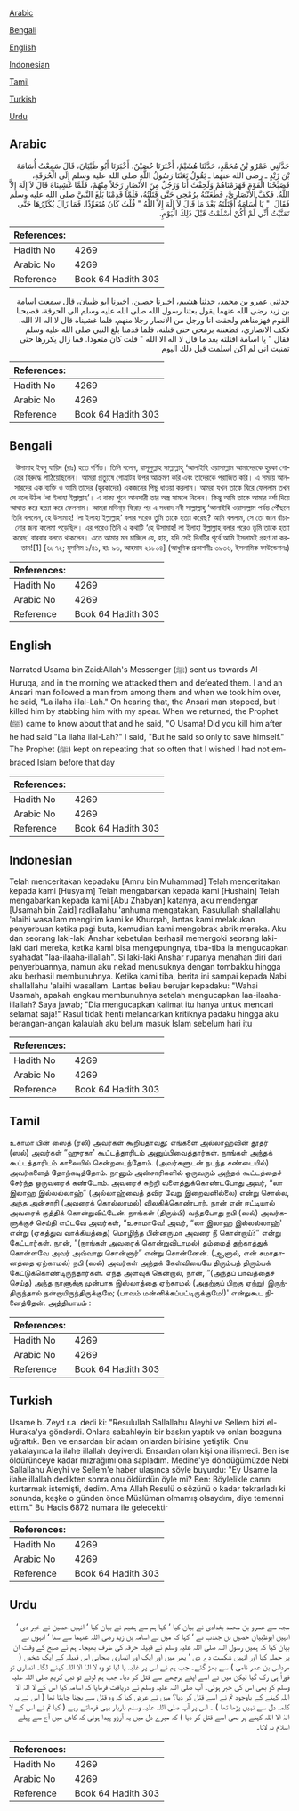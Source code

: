 [Arabic](#arabic)

[Bengali](#bengali)

[English](#english)

[Indonesian](#indonesian)

[Tamil](#tamil)

[Turkish](#turkish)

[Urdu](#urdu)

## Arabic


<div dir="rtl" lang="ar" style={{fontSize:'larger',backgroundColor:'#f8f9fa',padding:20}}>
حَدَّثَنِي عَمْرُو بْنُ مُحَمَّدٍ، حَدَّثَنَا هُشَيْمٌ، أَخْبَرَنَا حُصَيْنٌ، أَخْبَرَنَا أَبُو ظَبْيَانَ، قَالَ سَمِعْتُ أُسَامَةَ بْنَ زَيْدٍ ـ رضى الله عنهما ـ يَقُولُ بَعَثَنَا رَسُولُ اللَّهِ صلى الله عليه وسلم إِلَى الْحُرَقَةِ، فَصَبَّحْنَا الْقَوْمَ فَهَزَمْنَاهُمْ وَلَحِقْتُ أَنَا وَرَجُلٌ مِنَ الأَنْصَارِ رَجُلاً مِنْهُمْ، فَلَمَّا غَشِينَاهُ قَالَ لاَ إِلَهَ إِلاَّ اللَّهُ‏.‏ فَكَفَّ الأَنْصَارِيُّ، فَطَعَنْتُهُ بِرُمْحِي حَتَّى قَتَلْتُهُ، فَلَمَّا قَدِمْنَا بَلَغَ النَّبِيَّ صلى الله عليه وسلم فَقَالَ ‏ "‏ يَا أُسَامَةُ أَقَتَلْتَهُ بَعْدَ مَا قَالَ لاَ إِلَهَ إِلاَّ اللَّهُ ‏"‏ قُلْتُ كَانَ مُتَعَوِّذًا‏.‏ فَمَا زَالَ يُكَرِّرُهَا حَتَّى تَمَنَّيْتُ أَنِّي لَمْ أَكُنْ أَسْلَمْتُ قَبْلَ ذَلِكَ الْيَوْمِ‏.‏
</div>
<div style={{backgroundColor:'#f8f9fa',padding:20, marginBottom: 10}}><table> <thead> <tr> <th>References:</th> <th></th> </tr> </thead> <tbody><tr><td>Hadith No</td><td>4269</td></tr><tr><td>Arabic No</td><td>4269</td></tr><tr><td>Reference</td><td>Book 64 Hadith 303</td></tr></tbody></table></div>


<div dir="rtl" lang="ar" style={{fontSize:'larger',backgroundColor:'#f8f9fa',padding:20}}>
حدثني عمرو بن محمد، حدثنا هشيم، اخبرنا حصين، اخبرنا ابو ظبيان، قال سمعت اسامة بن زيد رضى الله عنهما يقول بعثنا رسول الله صلى الله عليه وسلم الى الحرقة، فصبحنا القوم فهزمناهم ولحقت انا ورجل من الانصار رجلا منهم، فلما غشيناه قال لا اله الا الله. فكف الانصاري، فطعنته برمحي حتى قتلته، فلما قدمنا بلغ النبي صلى الله عليه وسلم فقال " يا اسامة اقتلته بعد ما قال لا اله الا الله " قلت كان متعوذا. فما زال يكررها حتى تمنيت اني لم اكن اسلمت قبل ذلك اليوم
</div>
<div style={{backgroundColor:'#f8f9fa',padding:20, marginBottom: 10}}><table> <thead> <tr> <th>References:</th> <th></th> </tr> </thead> <tbody><tr><td>Hadith No</td><td>4269</td></tr><tr><td>Arabic No</td><td>4269</td></tr><tr><td>Reference</td><td>Book 64 Hadith 303</td></tr></tbody></table></div>

## Bengali


<div dir="rtl" lang="bn" style={{fontSize:'larger',backgroundColor:'#f8f9fa',padding:20}}>
উসামাহ ইবনু যায়িদ (রাঃ) হতে বর্ণিত। তিনি বলেন, রাসূলুল্লাহ সাল্লাল্লাহু ‘আলাইহি ওয়াসাল্লাম আমাদেরকে হুরকা গোত্রের বিরুদ্ধে পাঠিয়েছিলেন। আমরা প্রত্যুষে গোত্রটির উপর আক্রমণ করি এবং তাদেরকে পরাজিত করি। এ সময়ে আনসারদের এক ব্যক্তি ও আমি তাদের (হুরকাদের) একজনের পিছু ধাওয়া করলাম। আমরা যখন তাকে ঘিরে ফেললাম তখন সে বলে উঠল ‘লা ইলাহা ইল্লাল্লাহ’। এ বাক্য শুনে আনসারী তার অস্ত্র সামলে নিলেন। কিন্তু আমি তাকে আমার বর্শা দিয়ে আঘাত করে হত্যা করে ফেললাম। আমরা মদিনা্য় ফিরার পর এ সংবাদ নবী সাল্লাল্লাহু ‘আলাইহি ওয়াসাল্লাম পর্যন্ত পৌঁছলে তিনি বললেন, হে উসামাহ! ‘লা ইলাহা ইল্লাল্লাহ’ বলার পরেও তুমি তাকে হত্যা করেছ? আমি বললাম, সে তো জান বাঁচানোর জন্য কলেমা পড়েছিল। এর পরেও তিনি এ কথাটি ‘হে উসামাহ! লা ইলাহা ইল্লাল্লাহ বলার পরেও তুমি তাকে হত্যা করেছ’ বারবার বলতে থাকলেন। এতে আমার মন চাচ্ছিল যে, হায়, যদি সেই দিনটির পূর্বে আমি ইসলামই গ্রহণ না করতাম![1] [৬৮৭২; মুসলিম ১/৪১, হাঃ ৯৬, আহমাদ ২১৮০৪] (আধুনিক প্রকাশনীঃ ৩৯৩৬, ইসলামিক ফাউন্ডেশনঃ)
</div>
<div style={{backgroundColor:'#f8f9fa',padding:20, marginBottom: 10}}><table> <thead> <tr> <th>References:</th> <th></th> </tr> </thead> <tbody><tr><td>Hadith No</td><td>4269</td></tr><tr><td>Arabic No</td><td>4269</td></tr><tr><td>Reference</td><td>Book 64 Hadith 303</td></tr></tbody></table></div>

## English


<div dir="ltr" lang="en" style={{fontSize:'larger',backgroundColor:'#f8f9fa',padding:20}}>
Narrated Usama bin Zaid:Allah's Messenger (ﷺ) sent us towards Al-Huruqa, and in the morning we attacked them and defeated them. I and an Ansari man followed a man from among them and when we took him over, he said, "La ilaha illal-Lah." On hearing that, the Ansari man stopped, but I killed him by stabbing him with my spear. When we returned, the Prophet (ﷺ) came to know about that and he said, "O Usama! Did you kill him after he had said "La ilaha ilal-Lah?" I said, "But he said so only to save himself." The Prophet (ﷺ) kept on repeating that so often that I wished I had not embraced Islam before that day
</div>
<div style={{backgroundColor:'#f8f9fa',padding:20, marginBottom: 10}}><table> <thead> <tr> <th>References:</th> <th></th> </tr> </thead> <tbody><tr><td>Hadith No</td><td>4269</td></tr><tr><td>Arabic No</td><td>4269</td></tr><tr><td>Reference</td><td>Book 64 Hadith 303</td></tr></tbody></table></div>

## Indonesian


<div dir="ltr" lang="id" style={{fontSize:'larger',backgroundColor:'#f8f9fa',padding:20}}>
Telah menceritakan kepadaku [Amru bin Muhammad] Telah menceritakan kepada kami [Husyaim] Telah mengabarkan kepada kami [Hushain] Telah mengabarkan kepada kami [Abu Zhabyan] katanya, aku mendengar [Usamah bin Zaid] radliallahu 'anhuma mengatakan, Rasulullah shallallahu 'alaihi wasallam mengirim kami ke Khurqah, lantas kami melakukan penyerbuan ketika pagi buta, kemudian kami mengobrak abrik mereka. Aku dan seorang laki-laki Anshar kebetulan berhasil memergoki seorang laki-laki dari mereka, ketika kami bisa mengepungnya, tiba-tiba ia mengucapkan syahadat "laa-ilaaha-illallah". Si laki-laki Anshar rupanya menahan diri dari penyerbuannya, namun aku nekad menusuknya dengan tombakku hingga aku berhasil membunuhnya. Ketika kami tiba, berita ini sampai kepada Nabi shallallahu 'alaihi wasallam. Lantas beliau berujar kepadaku: "Wahai Usamah, apakah engkau membunuhnya setelah mengucapkan laa-ilaaha-illallah? Saya jawab; "Dia mengucapkan kalimat itu hanya untuk mencari selamat saja!" Rasul tidak henti melancarkan kritiknya padaku hingga aku berangan-angan kalaulah aku belum masuk Islam sebelum hari itu
</div>
<div style={{backgroundColor:'#f8f9fa',padding:20, marginBottom: 10}}><table> <thead> <tr> <th>References:</th> <th></th> </tr> </thead> <tbody><tr><td>Hadith No</td><td>4269</td></tr><tr><td>Arabic No</td><td>4269</td></tr><tr><td>Reference</td><td>Book 64 Hadith 303</td></tr></tbody></table></div>

## Tamil


<div dir="ltr" lang="ta" style={{fontSize:'larger',backgroundColor:'#f8f9fa',padding:20}}>
உசாமா பின் ஸைத் (ரலி) அவர்கள் கூறியதாவது: எங்களை அல்லாஹ்வின் தூதர் (ஸல்) அவர்கள் “ஹுரகா' கூட்டத்தாரிடம் அனுப்பிவைத்தார்கள். நாங்கள் அந்தக் கூட்டத்தாரிடம் காலையில் சென்றடைந்தோம். (அவர்களுடன் நடந்த சண்டையில்) அவர்களைத் தோற்கடித்தோம். நானும் அன்சாரிகளில் ஒருவரும் அந்தக் கூட்டத்தைச் சேர்ந்த ஒருவரைக் கண்டோம். அவரைச் சுற்றி வளைத்துக்கொண்டபோது அவர், “லா இலாஹ இல்லல்லாஹ்” (அல்லாஹ்வைத் தவிர வேறு இறைவனில்லை) என்று சொல்ல, அந்த அன்சாரி (அவரைக் கொல்லாமல்) விலகிக்கொண்டார். நான் என் ஈட்டியால் அவரைக் குத்திக் கொன்றுவிட்டேன். நாங்கள் (திரும்பி) வந்தபோது நபி (ஸல்) அவர்களுக்குச் செய்தி எட்டவே அவர்கள், “உசாமாவே! அவர், “லா இலாஹ இல்லல்லாஹ்' என்று (ஏகத்துவ வாக்கியத்தை) மொழிந்த பின்னருமா அவரை நீ கொன்றாய்?” என்று கேட்டார்கள். நான், “(நாங்கள் அவரைக் கொன்றுவிடாமல்) தம்மைத் தற்காத்துக் கொள்ளவே அவர் அவ்வாறு சொன்னார்” என்று சொன்னேன். (ஆனால், என் சமாதானத்தை ஏற்காமல்) நபி (ஸல்) அவர்கள் அந்தக் கேள்வியையே திரும்பத் திரும்பக் கேட்டுக்கொண்டிருந்தார்கள். எந்த அளவுக் கென்றால், நான், “(அந்தப் பாவத்தைச் செய்த) அந்த நாளுக்கு முன்பாக இஸ்லாத்தை ஏற்காமல் (அதற்குப் பிறகு ஏற்று) இருந்திருந்தால் நன்றாயிருந்திருக்குமே; (பாவம் மன்னிக்கப்பட்டிருக்குமே!)' என்றுகூட நினைத்தேன். அத்தியாயம் :
</div>
<div style={{backgroundColor:'#f8f9fa',padding:20, marginBottom: 10}}><table> <thead> <tr> <th>References:</th> <th></th> </tr> </thead> <tbody><tr><td>Hadith No</td><td>4269</td></tr><tr><td>Arabic No</td><td>4269</td></tr><tr><td>Reference</td><td>Book 64 Hadith 303</td></tr></tbody></table></div>

## Turkish


<div dir="ltr" lang="tr" style={{fontSize:'larger',backgroundColor:'#f8f9fa',padding:20}}>
Usame b. Zeyd r.a. dedi ki: "Resulullah Sallallahu Aleyhi ve Sellem bizi el-Huraka'ya gönderdi. Onlara sabahleyin bir baskın yaptık ve onları bozguna uğrattık. Ben ve ensardan bir adam onlardan birisine yetiştik. Onu yakalayınca la ilahe illallah deyiverdi. Ensardan olan kişi ona ilişmedi. Ben ise öldürünceye kadar mızrağımı ona sapladım. Medine'ye döndüğümüzde Nebi Sallallahu Aleyhi ve Sellem'e haber ulaşınca şöyle buyurdu: "Ey Usame la ilahe illallah dedikten sonra onu öldürdün öyle mi? Ben: Böylelikle canını kurtarmak istemişti, dedim. Ama Allah Resulü o sözünü o kadar tekrarladı ki sonunda, keşke o günden önce Müslüman olmamış olsaydım, diye temenni ettim." Bu Hadis 6872 numara ile gelecektir
</div>
<div style={{backgroundColor:'#f8f9fa',padding:20, marginBottom: 10}}><table> <thead> <tr> <th>References:</th> <th></th> </tr> </thead> <tbody><tr><td>Hadith No</td><td>4269</td></tr><tr><td>Arabic No</td><td>4269</td></tr><tr><td>Reference</td><td>Book 64 Hadith 303</td></tr></tbody></table></div>

## Urdu


<div dir="rtl" lang="ur" style={{fontSize:'larger',backgroundColor:'#f8f9fa',padding:20}}>
مجھ سے عمرو بن محمد بغدادی نے بیان کیا ‘ کہا ہم سے ہشیم نے بیان کیا ‘ انہیں حصین نے خبر دی ‘ انہیں ابوظبیان حصین بن جندب نے ‘ کہا کہ میں نے اسامہ بن زید رضی اللہ عنہما سے سنا ‘ انہوں نے بیان کیا کہ ہمیں رسول اللہ صلی اللہ علیہ وسلم نے قبیلہ حرقہ کی طرف بھیجا۔ ہم نے صبح کے وقت ان پر حملہ کیا اور انہیں شکست دے دی ‘ پھر میں اور ایک اور انصاری صحابی اس قبیلہ کے ایک شخص ( مرداس بن عمر نامی ) سے بھڑ گئے۔ جب ہم نے اس پر غلبہ پا لیا تو وہ لا الہٰ الا اللہ کہنے لگا۔ انصاری تو فوراً ہی رک گیا لیکن میں نے اسے اپنے برچھے سے قتل کر دیا۔ جب ہم لوٹے تو نبی کریم صلی اللہ علیہ وسلم کو بھی اس کی خبر ہوئی۔ آپ صلی اللہ علیہ وسلم نے دریافت فرمایا کہ اسامہ کیا اس کے لا الہٰ الا اللہ کہنے کے باوجود تم نے اسے قتل کر دیا؟ میں نے عرض کیا کہ وہ قتل سے بچنا چاہتا تھا ( اس نے یہ کلمہ دل سے نہیں پڑھا تھا ) ۔ اس پر آپ صلی اللہ علیہ وسلم باربار یہی فرماتے رہے ( کیا تم نے اس کے لا الہٰ الا اللہ کہنے پر بھی اسے قتل کر دیا ) کہ میرے دل میں یہ آرزو پیدا ہوئی کہ کاش میں آج سے پہلے اسلام نہ لاتا۔
</div>
<div style={{backgroundColor:'#f8f9fa',padding:20, marginBottom: 10}}><table> <thead> <tr> <th>References:</th> <th></th> </tr> </thead> <tbody><tr><td>Hadith No</td><td>4269</td></tr><tr><td>Arabic No</td><td>4269</td></tr><tr><td>Reference</td><td>Book 64 Hadith 303</td></tr></tbody></table></div>
